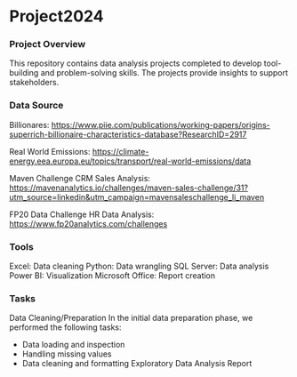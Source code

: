 # Project2024
### Project Overview
This repository contains data analysis projects completed to develop tool-building and problem-solving skills. The projects provide insights to support stakeholders.
### Data Source
Billionares: https://www.piie.com/publications/working-papers/origins-superrich-billionaire-characteristics-database?ResearchID=2917

Real World Emissions: https://climate-energy.eea.europa.eu/topics/transport/real-world-emissions/data

Maven Challenge CRM Sales Analysis: https://mavenanalytics.io/challenges/maven-sales-challenge/31?utm_source=linkedin&utm_campaign=mavensaleschallenge_li_maven

FP20 Data Challenge HR Data Analysis: https://www.fp20analytics.com/challenges
### Tools
Excel: Data cleaning
Python: Data wrangling
SQL Server: Data analysis
Power BI: Visualization
Microsoft Office: Report creation
### Tasks
Data Cleaning/Preparation
In the initial data preparation phase, we performed the following tasks:
- Data loading and inspection
- Handling missing values
- Data cleaning and formatting
Exploratory Data Analysis
Report
